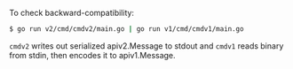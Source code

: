 To check backward-compatibility: 
``` bash
$ go run v2/cmd/cmdv2/main.go | go run v1/cmd/cmdv1/main.go
```

`cmdv2` writes out serialized apiv2.Message to stdout and `cmdv1` reads binary from stdin, then encodes it to apiv1.Message.
